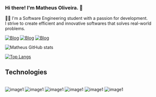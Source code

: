 ### Hi there! I'm Matheus Oliveira. 👋 
👨‍🎓 I'm a Software Engineering student with a passion for development. <br/>
I strive to create efficient and innovative softwares that solves real-world problems.

[![Blog](https://img.shields.io/badge/Instagram-E4405F?style=for-the-badge&logo=instagram&logoColor=white)](https://www.instagram.com/matheeusdev/)
[![Blog](https://img.shields.io/badge/LinkedIn-0077B5?style=for-the-badge&logo=linkedin&logoColor=white)](https://www.linkedin.com/in/matheus-oliveira-987304252/)
[![Blog](https://img.shields.io/badge/Twitch-9146FF?style=for-the-badge&logo=twitch&logoColor=white)](https://www.twitch.tv/eurotheus)


![Matheus GitHub stats](https://github-readme-stats.vercel.app/api?username=matheusilvadev&show_icons=true&theme=gruvbox)


[![Top Langs](https://github-readme-stats.vercel.app/api/top-langs/?username=matheusilvadev&layout=donut)](https://github.com/anuraghazra/github-readme-stats)

## Technologies
<div style="display: inline_block"><br/>
<img align="center" alt="image1" src="https://img.shields.io/badge/Java-ED8B00?style=for-the-badge&logo=openjdk&logoColor=white">
<img align="center" alt="image1" src="https://img.shields.io/badge/Spring-6DB33F?style=for-the-badge&logo=spring&logoColor=white">
<img align="center" alt="image1" src="https://img.shields.io/badge/JavaScript-F7DF1E?style=for-the-badge&logo=javascript&logoColor=black">
<img align="center" alt="image1" src="https://img.shields.io/badge/React-20232A?style=for-the-badge&logo=react&logoColor=61DAFB">
<img align="center" alt="image1" src="https://img.shields.io/badge/Node.js-43853D?style=for-the-badge&logo=node.js&logoColor=white">
<img align="center" alt="image1" src="https://img.shields.io/badge/TypeScript-007ACC?style=for-the-badge&logo=typescript&logoColor=white">

</div><br/>


<br/>

